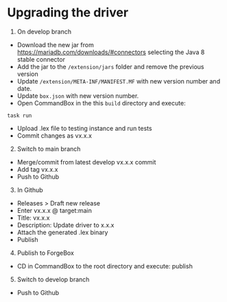 # Upgrading the driver

1) On develop branch
* Download the new jar from https://mariadb.com/downloads/#connectors selecting the Java 8 stable connector
* Add the jar to the `/extension/jars` folder and remove the previous version
* Update `/extension/META-INF/MANIFEST.MF` with new version number and date.
* Update `box.json` with new version number.
* Open CommandBox in the this `build` directory and execute:
```
task run
```
* Upload .lex file to testing instance and run tests
* Commit changes as vx.x.x
2) Switch to main branch
* Merge/commit from latest develop vx.x.x commit
* Add tag vx.x.x
* Push to Github
3) In Github
* Releases > Draft new release
* Enter vx.x.x @ target:main
* Title: vx.x.x
* Description: Update driver to x.x.x
* Attach the generated .lex binary
* Publish
4) Publish to ForgeBox
* CD in CommandBox to the root directory and execute: publish
5) Switch to develop branch
* Push to Github